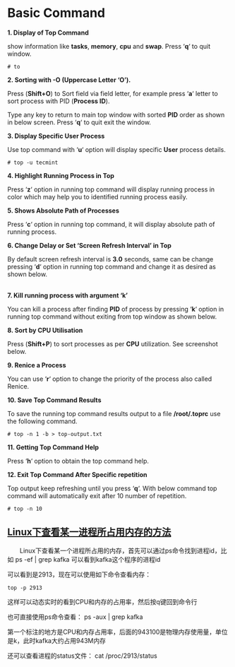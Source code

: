# Basic Command

**1. Display of Top Command**

show information like **tasks**, **memory**, **cpu** and **swap**. Press ‘**q**‘ to quit window.

```text
# to

```

**2. Sorting with -O \(Uppercase Letter ‘O’\).**

Press \(**Shift+O**\) to Sort field via field letter, for example press ‘**a**‘ letter to sort process with PID \(**Process ID**\).

Type any key to return to main top window with sorted **PID** order as shown in below screen. Press ‘**q**‘ to quit exit the window.

**3. Display Specific User Process**

Use top command with ‘**u**‘ option will display specific **User** process details.

```text
# top -u tecmint
```

**4. Highlight Running Process in Top**

Press ‘**z**‘ option in running top command will display running process in color which may help you to identified running process easily.

**5. Shows Absolute Path of Processes**

Press ‘**c**‘ option in running top command, it will display absolute path of running process.

**6. Change Delay or Set ‘Screen Refresh Interval’ in Top**

By default screen refresh interval is **3.0** seconds, same can be change pressing ‘**d**‘ option in running top command and change it as desired as shown below.

[  
](https://www.tecmint.com/wp-content/uploads/2012/08/Top-Set-Refresh-Time.jpg)**7. Kill running process with argument ‘k’**

You can kill a process after finding **PID** of process by pressing ‘**k**‘ option in running top command without exiting from top window as shown below.

**8. Sort by CPU Utilisation**

Press \(**Shift+P**\) to sort processes as per **CPU** utilization. See screenshot below.

**9. Renice a Process**

You can use ‘**r**‘ option to change the priority of the process also called Renice.

**10. Save Top Command Results**

To save the running top command results output to a file **/root/.toprc** use the following command.

```text
# top -n 1 -b > top-output.txt
```

**11. Getting Top Command Help**

Press ‘**h**‘ option to obtain the top command help.

**12. Exit Top Command After Specific repetition**

Top output keep refreshing until you press ‘**q**‘. With below command top command will automatically exit after 10 number of repetition.

```text
# top -n 10
```



## [Linux下查看某一进程所占用内存的方法](https://www.cnblogs.com/freeweb/p/5407105.html)

　　Linux下查看某一个进程所占用的内存，首先可以通过ps命令找到进程id，比如 ps -ef \| grep kafka 可以看到kafka这个程序的进程id

可以看到是2913，现在可以使用如下命令查看内存：

```text
top -p 2913
```

这样可以动态实时的看到CPU和内存的占用率，然后按q键回到命令行

也可直接使用ps命令查看： ps -aux \| grep kafka 

第一个标注的地方是CPU和内存占用率，后面的943100是物理内存使用量，单位是k，此时kafka大约占用943M内存

还可以查看进程的status文件： cat /proc/2913/status 

